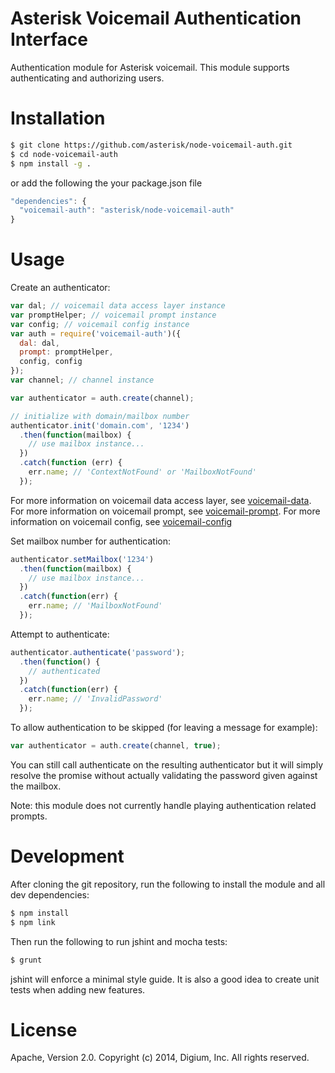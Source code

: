 # Asterisk Voicemail Authentication Interface

Authentication module for Asterisk voicemail. This module supports authenticating and authorizing users.

# Installation

```bash
$ git clone https://github.com/asterisk/node-voicemail-auth.git
$ cd node-voicemail-auth
$ npm install -g .
```

or add the following the your package.json file

```JavaScript
"dependencies": {
  "voicemail-auth": "asterisk/node-voicemail-auth"
}
```

# Usage

Create an authenticator:

```JavaScript
var dal; // voicemail data access layer instance
var promptHelper; // voicemail prompt instance
var config; // voicemail config instance
var auth = require('voicemail-auth')({
  dal: dal,
  prompt: promptHelper,
  config, config
});
var channel; // channel instance

var authenticator = auth.create(channel);

// initialize with domain/mailbox number
authenticator.init('domain.com', '1234')
  .then(function(mailbox) {
    // use mailbox instance...
  })
  .catch(function (err) {
    err.name; // 'ContextNotFound' or 'MailboxNotFound'
  });
```

For more information on voicemail data access layer, see [voicemail-data](http://github.com/asterisk/node-voicemail-data). For more information on voicemail prompt, see [voicemail-prompt](http://github.com/asterisk/node-voicemail-prompt). For more information on voicemail config, see [voicemail-config](http://github.com/asterisk/node-voicemail-config)

Set mailbox number for authentication:

```JavaScript
authenticator.setMailbox('1234')
  .then(function(mailbox) {
    // use mailbox instance...
  })
  .catch(function(err) {
    err.name; // 'MailboxNotFound'
  });
```

Attempt to authenticate:

```JavaScript
authenticator.authenticate('password');
  .then(function() {
    // authenticated
  })
  .catch(function(err) {
    err.name; // 'InvalidPassword'
  });
```

To allow authentication to be skipped (for leaving a message for example):

```JavaScript
var authenticator = auth.create(channel, true);
```

You can still call authenticate on the resulting authenticator but it will simply resolve the promise without actually validating the password given against the mailbox.

Note: this module does not currently handle playing authentication related prompts.

# Development

After cloning the git repository, run the following to install the module and all dev dependencies:

```bash
$ npm install
$ npm link
```

Then run the following to run jshint and mocha tests:

```bash
$ grunt
```

jshint will enforce a minimal style guide. It is also a good idea to create unit tests when adding new features.

# License

Apache, Version 2.0. Copyright (c) 2014, Digium, Inc. All rights reserved.

